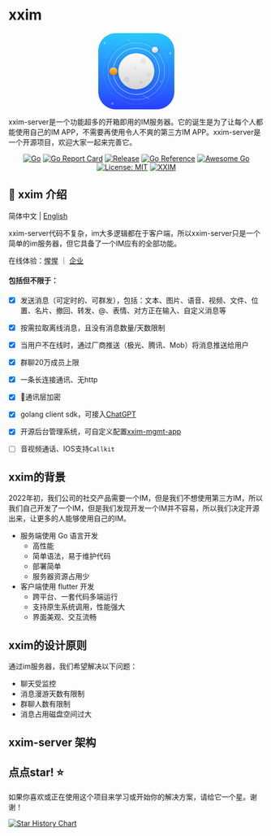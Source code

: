 # xxim

<p align="center">
<img align="center" width="150px" src="https://raw.githubusercontent.com/cherish-chat/xx-doc/master/docs/images/logo.1x.webp">
</p>

xxim-server是一个功能超多的开箱即用的IM服务器。它的诞生是为了让每个人都能使用自己的IM APP，不需要再使用令人不爽的第三方IM APP。xxim-server是一个开源项目，欢迎大家一起来完善它。

<div align=center>

[![Go](https://github.com/cherish-chat/xxim-server/workflows/Go/badge.svg?branch=master)](https://github.com/cherish-chat/xxim-server/actions)
[![Go Report Card](https://goreportcard.com/badge/github.com/cherish-chat/xxim-server)](https://goreportcard.com/report/github.com/cherish-chat/xxim-server)
[![Release](https://img.shields.io/github/v/release/cherish-chat/xxim-server.svg?style=flat-square)](https://github.com/cherish-chat/xxim-server)
[![Go Reference](https://pkg.go.dev/badge/github.com/cherish-chat/xxim-server.svg)](https://pkg.go.dev/github.com/cherish-chat/xxim-server)
[![Awesome Go](https://cdn.rawgit.com/sindresorhus/awesome/d7305f38d29fed78fa85652e3a63e154dd8e8829/media/badge.svg)](https://github.com/avelino/awesome-go)
[![License: MIT](https://img.shields.io/badge/License-MIT-yellow.svg)](https://opensource.org/licenses/MIT)
[![XXIM](https://api.cherish.chat/api/server/onlineshield/202303051934)](https://xxim.cherish.chat)

</div>


## 🤷‍ xxim 介绍
简体中文 | [English](README-EN.md)

xxim-server代码不复杂，im大多逻辑都在于客户端，所以xxim-server只是一个简单的im服务器，但它具备了一个IM应有的全部功能。

在线体验：[惺惺](https://xxim.cherish.chat) ｜ [企业](https://enterprise.cherish.chat/)

#### 包括但不限于：

* [x] 发送消息（可定时的、可群发），包括：文本、图片、语音、视频、文件、位置、名片、撤回、转发、@、表情、对方正在输入、自定义消息等
* [x] 按需拉取离线消息，且没有消息数量/天数限制
* [x] 当用户不在线时，通过厂商推送（极光、腾讯、Mob）将消息推送给用户
* [x] 群聊20万成员上限
* [x] 一条长连接通讯、无http
* [x] 🔐通讯层加密
* [x] golang client sdk，可接入[ChatGPT](https://github.com/cherish-chat/xxim-bot-chatgpt)
* [x] 开源后台管理系统，可自定义配置[xxim-mgmt-app](https://github.com/cherish-chat/xxim-mgmt-app.git)
* [ ] 音视频通话、IOS支持`Callkit`


## xxim的背景

2022年初，我们公司的社交产品需要一个IM，但是我们不想使用第三方IM，所以我们自己开发了一个IM，但是我们发现开发一个IM并不容易，所以我们决定开源出来，让更多的人能够使用自己的IM。

* 服务端使用 Go 语言开发
  * 高性能
  * 简单语法，易于维护代码
  * 部署简单
  * 服务器资源占用少
* 客户端使用 flutter 开发
  * 跨平台、一套代码多端运行
  * 支持原生系统调用，性能强大
  * 界面美观、交互流畅

## xxim的设计原则

通过im服务器，我们希望解决以下问题：

* 聊天受监控
* 消息漫游天数有限制
* 群聊人数有限制
* 消息占用磁盘空间过大

## xxim-server 架构


## 点点star! ⭐

如果你喜欢或正在使用这个项目来学习或开始你的解决方案，请给它一个星。谢谢！

[![Star History Chart](https://api.star-history.com/svg?repos=cherish-chat/xxim-server&type=Date)](#xxim-server)
